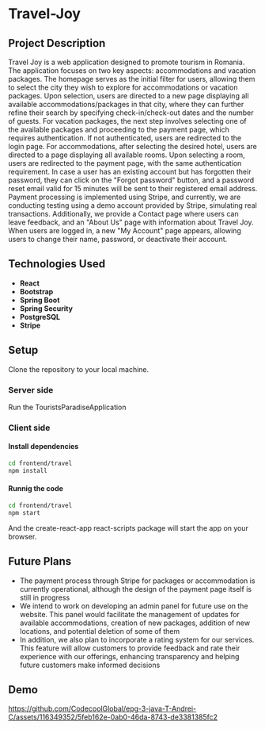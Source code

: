 # Travel-Joy

## Project Description
Travel Joy is a web application designed to promote tourism in Romania. The application focuses on two key aspects: accommodations and vacation packages. The homepage serves as the initial filter for users, allowing them to select the city they wish to explore for accommodations or vacation packages. Upon selection, users are directed to a new page displaying all available accommodations/packages in that city, where they can further refine their search by specifying check-in/check-out dates and the number of guests. For vacation packages, the next step involves selecting one of the available packages and proceeding to the payment page, which requires authentication. If not authenticated, users are redirected to the login page. For accommodations, after selecting the desired hotel, users are directed to a page displaying all available rooms. Upon selecting a room, users are redirected to the payment page, with the same authentication requirement. In case a user has an existing account but has forgotten their password, they can click on the "Forgot password" button, and a password reset email valid for 15 minutes will be sent to their registered email address. Payment processing is implemented using Stripe, and currently, we are conducting testing using a demo account provided by Stripe, simulating real transactions. Additionally, we provide a Contact page where users can leave feedback, and an "About Us" page with information about Travel Joy. When users are logged in, a new "My Account" page appears, allowing users to change their name, password, or deactivate their account.

## Technologies Used
- **React**
- **Bootstrap**
- **Spring Boot**
- **Spring Security**
- **PostgreSQL**
- **Stripe**

## Setup
Clone the repository to your local machine.

### Server side
Run the TouristsParadiseApplication

### Client side

#### Install dependencies

```bash
cd frontend/travel
npm install
```

#### Runnig the code

```bash
cd frontend/travel
npm start
```

And the create-react-app react-scripts package will start the app on your browser.

## Future Plans
- The payment process through Stripe for packages or accommodation is currently operational, although the design of the payment page itself is still in progress
- We intend to work on developing an admin panel for future use on the website. This panel would facilitate the management of updates for available accommodations, creation of new packages, addition of new locations, and potential deletion of some of them
- In addition, we also plan to incorporate a rating system for our services. This feature will allow customers to provide feedback and rate their experience with our offerings, enhancing transparency and helping future customers make informed decisions

## Demo 
https://github.com/CodecoolGlobal/epg-3-java-T-Andrei-C/assets/116349352/5feb162e-0ab0-46da-8743-de3381385fc2




